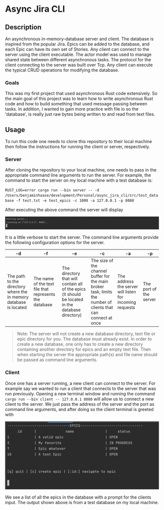 # Async Jira CLI
## Description
An asynchronous in-memory-database server and client. The database is inspired from the popular Jira. Epics can be added to the database, and each Epic can have its own set of Stories.
Any client can connect to the server using the client executable. The actor model was used to manage shared state between different asynchronous tasks. The protocol for the client connecting to
the server was built over Tcp. Any client can execute the typical CRUD operations for modifying the database.

### Goals
This was my first project that used asynchronous Rust code extensively. So the main goal of this project was to learn how to write asynchronous Rust code and how to build something that used message passing between tasks. In addition, I wanted to gain more practice with file io
so the 'database', is really just raw bytes being written to and read from text files.

## Usage
To run this code one needs to clone this repository to their local machine then follow the instructions for running the client or server, respectively.

### Server
After cloning the repository to your local machine, one needs to pass in the appropriate command line arguments to run the server. For example, the command to start the server on my local machine with a test database is: 

`RUST_LOG=error cargo run --bin server -- -d /Users/benjaminhaase/development/Personal/async_jira_cli/src/test_database -f test.txt -e test_epics -c 1000 -a 127.0.0.1 -p 8080`

After executing the above command the server will display

![](server.png)

It is a little verbose to start the server. The command line arguments provide the following configuration options for the server.

| -d | -f | -e | -c | -a | -p |
| --- | --- | --- | --- | --- | --- |
| The path to the directory where the in memory database is located | The name of the text file that represents the database | The directory that will contain all of the epics (it should be located in the database directory) | The size of the channel buffer for the main broker task, limits the number of clients that can connect at once | The address the server will listen for incoming requests | The port of the server |

> Note: The server will not create a new database directory, text file or epic directory for you. The database must already exist. In order to create a new database, one only has to create a new directory containing another directory for epics and an empty text file. Then when starting the server the appropriate path(s) and file name should be passed as command line arguments.

### Client
Once one has a server running, a new client can connect to the server. For example say we wanted to run a client that connects to the server that was run previously. Opening a new terminal window and running the command `cargo run --bin client -- 127.0.0.1 8080` will allow us to connect a new client to the server. We just pass the address of the server and the port as command line arguments, and after doing so the client terminal is greeted with

![](client.png)

We see a list of all the epics in the database with a prompt for the clients input. The output shown above is from a test database on my local machine.







